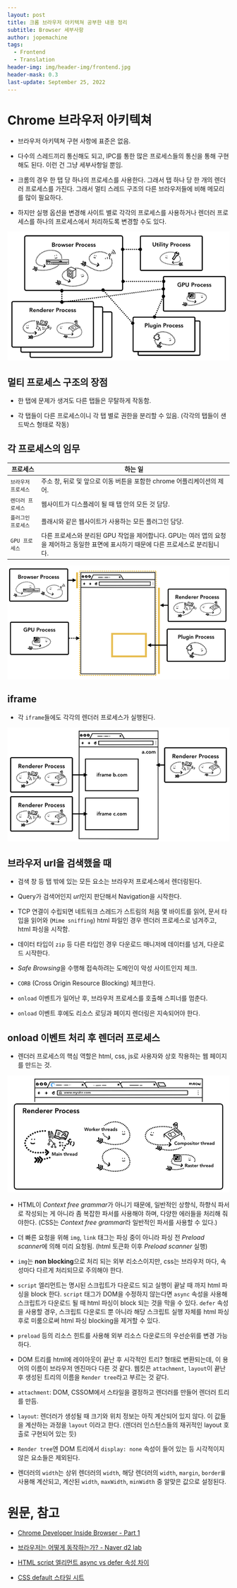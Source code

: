 ```yaml
---
layout: post
title: 크롬 브라우저 아키텍쳐 공부한 내용 정리
subtitle: Browser 세부사항
author: jopemachine
tags:
  - Frontend
  - Translation
header-img: img/header-img/frontend.jpg
header-mask: 0.3
last-update: September 25, 2022
---
```


# Chrome 브라우저 아키텍쳐

- 브라우저 아키텍쳐 구현 사항에 표준은 없음.

- 다수의 스레드끼리 통신해도 되고, IPC를 통한 많은 프로세스들의 통신을 통해 구현해도 된다. 이런 건 그냥 세부사항일 뿐임.

- 크롬의 경우 한 탭 당 하나의 프로세스를 사용한다. 그래서 탭 하나 당 한 개의 렌더러 프로세스를 가진다. 그래서 멀티 스레드 구조의 다른 브라우저들에 비해 메모리를 많이 필요하다.

- 하지만 실행 옵션을 변경해 사이트 별로 각각의 프로세스를 사용하거나 렌더러 프로세스를 하나의 프로세스에서 처리하도록 변경할 수도 있다.

![](/img/posts/Front/2021-12-18-chrome-arch/browser-arch2.png)

## 멀티 프로세스 구조의 장점

- 한 탭에 문제가 생겨도 다른 탭들은 무탈하게 작동함.

- 각 탭들이 다른 프로세스이니 각 탭 별로 권한을 분리할 수 있음. (각각의 탭들이 샌드박스 형태로 작동)

## 각 프로세스의 임무

| 프로세스 | 하는 일 |
| --------------------------------------------------------- | -------------------------------------------------------------------------------- |
| `브라우저 프로세스` | 주소 창, 뒤로 및 앞으로 이동 버튼을 포함한 chrome 어플리케이션의 제어.
| `렌더러 프로세스` | 웹사이트가 디스플레이 될 때 탭 안의 모든 것 담당.                                                    |
| `플러그인 프로세스` | 플래시와 같은 웹사이트가 사용하는 모든 플러그인 담당. |
| `GPU 프로세스` | 다른 프로세스와 분리된 GPU 작업을 제어합니다. GPU는 여러 앱의 요청을 제어하고 동일한 표면에 표시하기 때문에 다른 프로세스로 분리됩니다. |

![](/img/posts/Front/2021-12-18-chrome-arch/browserui.png)

## iframe

- 각 `iframe`들에도 각각의 렌더러 프로세스가 실행된다.

![](/img/posts/Front/2021-12-18-chrome-arch/isolation.png)

## 브라우저 url을 검색했을 때

- 검색 창 등 탭 밖에 있는 모든 요소는 브라우저 프로세스에서 렌더링된다.

- Query가 검색어인지 *url*인지 판단해서 Navigation을 시작한다.

- TCP 연결이 수립되면 네트워크 스레드가 스트림의 처음 몇 바이트를 읽어, 문서 타입을 읽어와 (`Mime sniffing`) html 파일인 경우 렌더러 프로세스로 넘겨주고, html 파싱을 시작함.

- 데이터 타입이 `zip` 등 다른 타입인 경우 다운로드 매니저에 데이터를 넘겨, 다운로드 시작한다.

- *Safe Browsing*을 수행해 접속하려는 도메인이 악성 사이트인지 체크.

- `CORB` (Cross Origin Resource Blocking) 체크한다.

- `onload` 이벤트가 일어난 후, 브라우저 프로세스를 호출해 스피너를 멈춘다.

- `onload` 이벤트 후에도 리소스 로딩과 페이지 렌더링은 지속되어야 한다.

## onload 이벤트 처리 후 렌더러 프로세스

- 렌더러 프로세스의 핵심 역할은 html, css, js로 사용자와 상호 작용하는 웹 페이지를 만드는  것.

![](/img/posts/Front/2021-12-18-chrome-arch/renderer.png)

- HTML이 *Context free grammar*가 아니기 때문에, 일반적인 상향식, 하향식 파서로 작성되는 게 아니라 좀 복잡한 파서를 사용해야 하며, 다양한 에러들을 처리해 줘야한다. (CSS는 *Context free grammar*라 일반적인 파서를 사용할 수 있다.)

- 더 빠른 요청을 위해 `img`, `link` 태그는 파싱 중이 아니라 파싱 전 *Preload scanner*에 의해 미리 요청됨. (html 토큰화 이후 *Preload scanner* 실행)

- `img`는 **non blocking**으로 처리 되는 외부 리소스이지만, css는 브라우저 마다, 속성마다 다르게 처리되므로 주의해야 한다.

- `script` 엘리먼트는 명시된 스크립트가 다운로드 되고 실행이 끝날 때 까지 html 파싱을 block 한다. `script` 태그가 DOM을 수정하지 않는다면 `async` 속성을 사용해 스크립트가 다운로드 될 때 html 파싱이 block 되는 것을 막을 수 있다. `defer` 속성을 사용할 경우, 스크립트 다운로드 뿐 아니라 해당 스크립트 실행 자체를 html 파싱 후로 미룸으로써 html 파싱 blocking을 제거할 수 있다.

- `preload` 등의 리소스 힌트를 사용해 외부 리소스 다운로드의 우선순위를 변경 가능하다.

- DOM 트리를 html에 레이아웃이 끝난 후 시각적인 트리? 형태로 변환되는데, 이 용어의 이름이 브라우저 엔진마다 다른 것 같다. 웹킷은 `attachment`, `layout`이 끝난 후 생성된 트리의 이름을 `Render tree`라고 부르는 것 같다.

- `attachment`: DOM, CSSOM에서 스타일을 결정하고 렌더러를 만들어 렌더러 트리를 만듬.

- `layout`: 렌더러가 생성될 때 크기와 위치 정보는 아직 계산되어 있지 않다. 이 값들을 계산하는 과정을 `layout` 이라고 한다. (렌더러 인스턴스들의 재귀적인 layout 호출로 구현되어 있는 듯)

- `Render tree`엔 DOM 트리에서 `display: none` 속성이 들어 있는 등 시각적이지 않은 요소들은 제외된다.

- 렌더러의 `width`는 상위 렌더러의 `width`, 해당 렌더러의 `width`, `margin`, `border를` 사용해 계산되고, 계산된 `width`, `maxWidth`, `minWidth` 중 알맞은 값으로 설정된다.

# 원문, 참고

- [Chrome Developer Inside Browser - Part 1](https://developers.google.com/web/updates/2018/09/inside-browser-part1)

- [브라우저는 어떻게 동작하는가? - Naver d2 lab](https://d2.naver.com/helloworld/59361)

- [HTML script 엘리먼트 async vs defer 속성 차이](https://stackoverflow.com/questions/10808109/script-tag-async-defer)

- [CSS default 스타일 시트](https://source.chromium.org/chromium/chromium/src/+/main:third_party/blink/renderer/core/html/resources/html.css)
